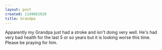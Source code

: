 ```yaml
--- 
layout: post
created: 1149661920
title: Grandpa
---
```

Apparently my Grandpa just had a stroke and isn't doing very well.  He's had very bad health for the last 5 or so years but it is looking worse this time.  Please be praying for him.
